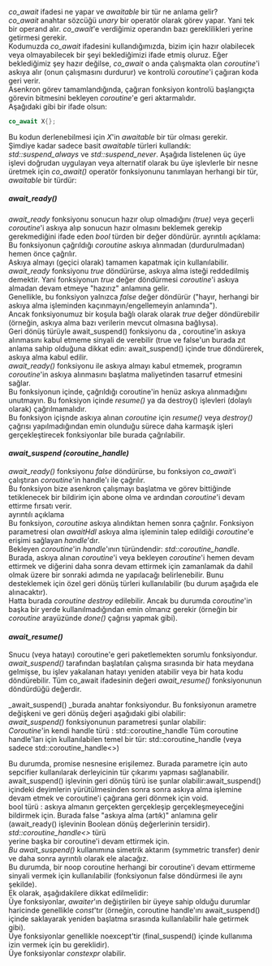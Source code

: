 _co_await_ ifadesi ne yapar ve _awaitable_ bir tür ne anlama gelir?<br>
_co_await_ anahtar sözcüğü _unary_ bir operatör olarak görev yapar. Yani tek bir operand alır. _co_await_'e verdiğimiz operandın bazı gereklilikleri yerine getirmesi gerekir.<br>
Kodumuzda _co_await_ ifadesini kullandığımızda, bizim için hazır olabilecek veya olmayabilecek bir şeyi beklediğimizi ifade etmiş oluruz.
Eğer beklediğimiz şey hazır değilse, _co_await_ o anda çalışmakta olan _coroutine_'i askıya alır (onun çalışmasını durdurur) ve kontrolü _coroutine_'i çağıran koda geri verir. <br>
Asenkron görev tamamlandığında, çağıran fonksiyon kontrolü başlangıçta görevin bitmesini bekleyen _coroutine_'e geri aktarmalıdır.<br> 
Aşağıdaki gibi bir ifade olsun:

```cpp
co_await X{};
```

Bu kodun derlenebilmesi için _X_'in _awaitable_ bir tür olması gerekir. <br> 
Şimdiye kadar sadece basit _awaitable_ türleri kullandık:<br> 
_std::suspend_always_ ve _std::suspend_never_. 
Aşağıda listelenen üç üye işlevi doğrudan uygulayan veya alternatif olarak bu üye işlevlerle bir nesne üretmek için _co_await()_ operatör fonksiyonunu tanımlayan herhangi bir tür, _awaitable_ bir türdür:

##### _await_ready()_
_await_ready_ fonksiyonu sonucun hazır olup olmadığını _(true)_ veya geçerli _coroutine_'i askıya alıp sonucun hazır olmasını beklemek gerekip gerekmediğini ifade eden _bool_ türden bir değer döndürür.
ayrıntılı açıklama: <br>
Bu fonksiyonun çağrıldığı _coroutine_ askıya alınmadan (durdurulmadan) hemen önce çağrılır.<br>
Askıya almayı (geçici olarak) tamamen kapatmak için kullanılabilir. <br>
_await_ready_ fonksiyonu _true_ döndürürse, askıya alma isteği reddedilmiş demektir. Yani fonksiyonun _true_ değer döndürmesi _coroutine_'i askıya almadan devam etmeye "hazırız" anlamına gelir.<br>
Genellikle, bu fonksiyon yalnızca _false_ değer döndürür ("hayır, herhangi bir askıya alma işleminden kaçınmayın/engellemeyin anlamında").<br> 
Ancak fonksiyonumuz bir koşula bağlı olarak olarak _true_ değer döndürebilir (örneğin, askıya alma bazı verilerin mevcut olmasına bağlıysa).<br>
Geri dönüş türüyle await_suspend() fonksiyonu da , coroutine'in askıya alınmasını kabul etmeme sinyali de verebilir (true ve false'un burada zıt anlama sahip olduğuna dikkat edin: await_suspend() içinde true döndürerek, askıya alma kabul edilir. <br> 
_await_ready()_ fonksiyonu ile askıya almayı kabul etmemek, programın _coroutine_'in askıya alınmasını başlatma maliyetinden tasarruf etmesini sağlar.<br>
Bu fonksiyonun içinde, çağrıldığı coroutine'in henüz askıya alınmadığını unutmayın. 
Bu fonksiyon içinde _resume()_ ya da destroy() işlevleri (dolaylı olarak) çağrılmamalıdır.<br> 
Bu fonksiyon içişnde askıya alınan _coroutine_ için _resume()_ veya _destroy()_ çağrısı yapılmadığından emin olunduğu sürece daha karmaşık işleri gerçekleştirecek fonksiyonlar bile burada çağrılabilir.
<br>

#### _await_suspend (coroutine_handle)_ 
_await_ready()_ fonksiyonu _false_ döndürürse, bu fonksiyon _co_await_'i çalıştıran _coroutine_'in handle'ı ile çağrılır. <br>
Bu fonksiyon bize asenkron çalışmayı başlatma ve görev bittiğinde tetiklenecek bir bildirim için abone olma ve ardından _coroutine_'i devam ettirme fırsatı verir.<br>
ayrıntılı açıklama <br>
Bu fonksiyon, _coroutine_ askıya alındıktan hemen sonra çağrılır. 
Fonksiyon parametresi olan _awaitHdl_ askıya alma işleminin talep edildiği _coroutine_'e erişimi sağlayan _handle_'dır.<br>
Bekleyen _coroutine_'in _handle_'ının türündendir: _std::coroutine_handle<PromiseType>_. <br>
Burada, askıya alınan _coroutine_'i veya bekleyen _coroutine_'i hemen devam ettirmek ve diğerini daha sonra devam ettirmek için zamanlamak da dahil olmak üzere bir sonraki adımda ne yapılacağı belirlenebilir. 
Bunu desteklemek için özel geri dönüş türleri kullanılabilir (bu durum aşağıda ele alınacaktır).<br>
Hatta burada _coroutine_ _destroy_ edilebilir.  Ancak bu durumda _coroutine_'in başka bir yerde kullanılmadığından emin olmanız gerekir (örneğin bir _coroutine_ arayüzünde _done()_ çağrısı yapmak gibi). <br>

#### _await_resume()_
Snucu (veya hatayı) coroutine'e geri paketlemekten sorumlu fonksiyondur. <br>
_await_suspend()_ tarafından başlatılan çalışma sırasında bir hata meydana gelmişse, bu işlev yakalanan hatayı yeniden atabilir veya bir hata kodu döndürebilir. 
Tüm co_await ifadesinin değeri _await_resume()_ fonksiyonunun döndürdüğü değerdir.


_await_suspend() _burada anahtar fonksiyondur. Bu fonksiyonun arametre değişkeni ve geri dönüş değeri aşağıdaki gibi olabilir:<br>
_await_suspend()_ fonksiyonunun parametresi şunlar olabilir:<br>
_Coroutine_'in kendi handle türü :
std::coroutine_handle<PrmType>
Tüm coroutine handle'ları için kullanılabilen temel bir tür:
std::coroutine_handle<void> (veya sadece std::coroutine_handle<>)

Bu durumda, promise nesnesine erişilemez.
Burada parametre için auto sepcifier kullanılarak derleyicinin  tür çıkarımı yapması sağlanabilir.
await_suspend() işlevinin geri dönüş türü ise şunlar olabilir:await_suspend() içindeki deyimlerin yürütülmesinden sonra sonra askıya alma işlemine devam etmek ve coroutine'i çağırana geri dönmek için void. <br>
bool türü : askıya almanın gerçekten gerçekleşip gerçekleşmeyeceğini bildirmek için. Burada false "askıya alma (artık)" anlamına gelir (await_ready() işlevinin Boolean dönüş değerlerinin tersidir).<br>
_std::coroutine_handle<>_ türü<br>
yerine başka bir coroutine'i devam ettirmek için. <br>
_Bu await_suspend()_ kullanımına simetrik aktarım (symmetric transfer) denir ve daha sonra ayrıntılı olarak ele alacağız.<br>
Bu durumda, bir noop coroutine herhangi bir coroutine'i devam ettirmeme sinyali vermek için kullanılabilir (fonksiyonun false döndürmesi ile aynı şekilde).<br>
Ek olarak, aşağıdakilere dikkat edilmelidir:<br>
Üye fonksiyonlar, _awaiter_'ın değiştirilen bir üyeye sahip olduğu durumlar haricinde genellikle _const_'tır (örneğin, coroutine handle'ını await_suspend() içinde saklayarak yeniden başlatma sırasında kullanılabilir hale getirmek gibi). <br>
Üye fonksiyonlar genellikle noexcept'tir (final_suspend() içinde kullanıma izin vermek için bu gereklidir). <br>
Üye fonksiyonlar _constexpr_ olabilir. <br>

